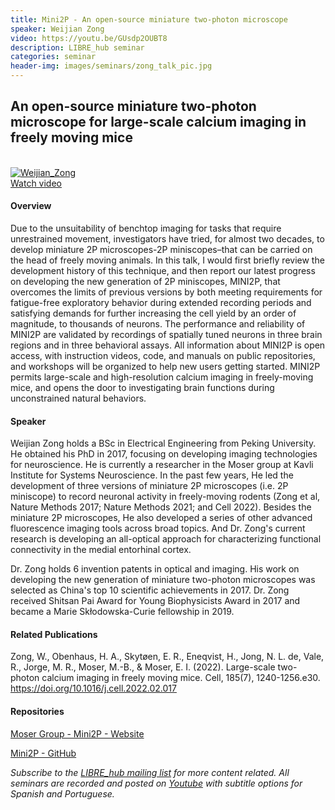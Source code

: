 ```yaml
---
title: Mini2P - An open-source miniature two-photon microscope
speaker: Weijian Zong
video: https://youtu.be/GUsdp2OUBT8
description: LIBRE_hub seminar
categories: seminar
header-img: images/seminars/zong_talk_pic.jpg
---
```


## An open-source miniature two-photon microscope for large-scale calcium imaging in freely moving mice

<br>

<div class="thumbnail-container">
  <a href="https://youtu.be/GUsdp2OUBT8">
    <img class="thumbnail" src="http://img.youtube.com/vi/GUsdp2OUBT8/0.jpg" alt="Weijian_Zong">
    <div class="overlay">
      <span class="text">Watch video</span>
    </div>
  </a>
</div>

#### Overview
Due to the unsuitability of benchtop imaging for tasks that require unrestrained movement, investigators have tried, for almost two decades, to develop miniature 2P microscopes-2P miniscopes–that can be carried on the head of freely moving animals. In this talk, I would first briefly review the development history of this technique, and then report our latest progress on developing the new generation of 2P miniscopes, MINI2P, that overcomes the limits of previous versions by both meeting requirements for fatigue-free exploratory behavior during extended recording periods and satisfying demands for further increasing the cell yield by an order of magnitude, to thousands of neurons. The performance and reliability of MINI2P are validated by recordings of spatially tuned neurons in three brain regions and in three behavioral assays. All information about MINI2P is open access, with instruction videos, code, and manuals on public repositories, and workshops will be organized to help new users getting started. MINI2P permits large-scale and high-resolution calcium imaging in freely-moving mice, and opens the door to investigating brain functions during unconstrained natural behaviors.

#### Speaker
Weijian Zong holds a BSc in Electrical Engineering from Peking University. He obtained his PhD in 2017, focusing on developing imaging technologies for neuroscience. He is currently a researcher in the Moser group at Kavli Institute for Systems Neuroscience. In the past few years, He led the development of three versions of miniature 2P microscopes (i.e. 2P miniscope) to record neuronal activity in freely-moving rodents (Zong et al, Nature Methods 2017; Nature Methods 2021; and Cell 2022). Besides the miniature 2P microscopes, He also developed a series of other advanced fluorescence imaging tools across broad topics. And Dr. Zong's current research is developing an all-optical approach for characterizing functional connectivity in the medial entorhinal cortex.

Dr. Zong holds 6 invention patents in optical and imaging. His work on developing the new generation of miniature two-photon microscopes was selected as China's top 10 scientific achievements in 2017. Dr. Zong received Shitsan Pai Award for Young Biophysicists Award in 2017 and became a Marie Skłodowska-Curie fellowship in 2019.

#### Related Publications
Zong, W., Obenhaus, H. A., Skytøen, E. R., Eneqvist, H., Jong, N. L. de, Vale, R., Jorge, M. R., Moser, M.-B., & Moser, E. I. (2022). Large-scale two-photon calcium imaging in freely moving mice. Cell, 185(7), 1240-1256.e30. https://doi.org/10.1016/j.cell.2022.02.017

#### Repositories

[Moser Group - Mini2P - Website](https://www.ntnu.edu/kavli/mini2p)

[Mini2P - GitHub](https://github.com/kavli-ntnu/MINI2P_toolbox)

*Subscribe to the [LIBRE_hub mailing list](https://mailchi.mp/2efa11be3d6b/libre_hub) for more content related. All seminars are recorded and posted on [Youtube](https://www.youtube.com/channel/UCKaffupDA8KKrDE0rd668Xw) with subtitle options for Spanish and Portuguese.*

